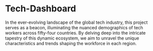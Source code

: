 # Tech-Dashboard
In the ever-evolving landscape of the global tech industry, this project serves as a beacon, illuminating the nuanced demographics of tech workers across fifty-four countries. By delving deep into the intricate tapestry of this dynamic ecosystem, we aim to unravel the unique characteristics and trends shaping the workforce in each region.
